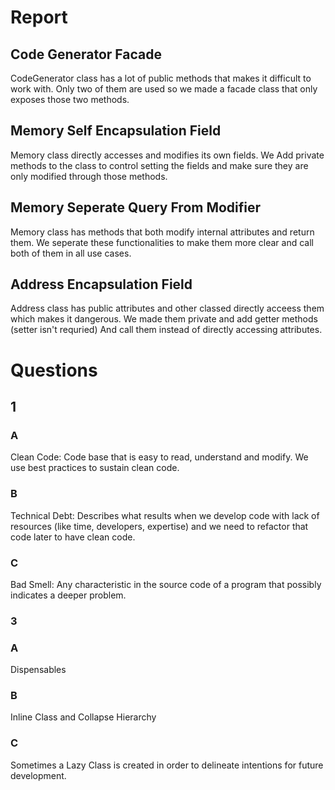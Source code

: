 # Report

## Code Generator Facade
CodeGenerator class has a lot of public methods that makes it difficult to work with. Only two of them are used so we made a facade class that only exposes those two methods.

## Memory Self Encapsulation Field
Memory class directly accesses and modifies its own fields. We Add private methods to the class to control setting the fields and make sure they are only modified through those methods.

## Memory Seperate Query From Modifier
Memory class has methods that both modify internal attributes and return them. We seperate these functionalities to make them more clear and call both of them in all use cases.

## Address Encapsulation Field
Address class has public attributes and other classed directly acceess them which makes it dangerous. We made them private and add getter methods (setter isn't requried) And call them instead of directly accessing attributes.

# Questions

## 1
### A
Clean Code: Code base that is easy to read, understand and modify. We use best practices to sustain clean code.
### B
Technical Debt: Describes what results when we develop code with lack of resources (like time, developers, expertise) and we need to refactor that code later to have clean code.
### C
Bad Smell: Any characteristic in the source code of a program that possibly indicates a deeper problem.

### 3
### A
Dispensables
### B
Inline Class and Collapse Hierarchy
### C
Sometimes a Lazy Class is created in order to delineate intentions for future development.